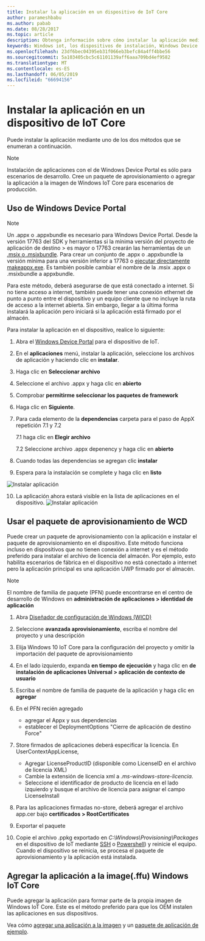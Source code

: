 ```yaml
---
title: Instalar la aplicación en un dispositivo de IoT Core
author: parameshbabu
ms.author: pabab
ms.date: 08/28/2017
ms.topic: article
description: Obtenga información sobre cómo instalar la aplicación mediante el Windows Device Portal o como parte del IoT core la imagen.
keywords: Windows iot, los dispositivos de instalación, Windows Device Portal, aplicación
ms.openlocfilehash: 23df6bec04395eb31f066eb3befc84a4ff4bbe56
ms.sourcegitcommit: 5a103405cbc5c61101139aff6aaa709bd4ef9582
ms.translationtype: MT
ms.contentlocale: es-ES
ms.lasthandoff: 06/05/2019
ms.locfileid: "66694156"
---
```

# <a name="install-your-app-on-an-iot-core-device"></a>Instalar la aplicación en un dispositivo de IoT Core
Puede instalar la aplicación mediante uno de los dos métodos que se enumeran a continuación.

> [!NOTE]
> Instalación de aplicaciones con el de Windows Device Portal es sólo para escenarios de desarrollo.
> Cree un paquete de aprovisionamiento o agregar la aplicación a la imagen de Windows IoT Core para escenarios de producción.

## <a name="using-windows-device-portal"></a>Uso de Windows Device Portal

> [!NOTE]
> Un .appx o .appxbundle es necesario para Windows Device Portal. Desde la versión 17763 del SDK y herramientas si la mínima versión del proyecto de aplicación de destino > es mayor o 17763 crearán las herramientas de un [.msix o .msixbundle](https://developercommunity.visualstudio.com/content/problem/391934/makeappx-now-creates-msix-files-instead-of-appx.html).
> Para crear un conjunto de .appx o .appxbundle la versión mínima para una versión inferior a 17763 o [ejecutar directamente makeappx.exe](https://docs.microsoft.com/en-us/windows/desktop/appxpkg/make-appx-package--makeappx-exe-#command-line-syntax). Es también posible cambiar el nombre de la .msix .appx o .msixbundle a appxbundle.

Para este método, deberá asegurarse de que está conectado a internet. Si no tiene acceso a internet, también puede tener una conexión ethernet de punto a punto entre el dispositivo y un equipo cliente que no incluye la ruta de acceso a la internet abierta. Sin embargo, llegar a la última forma instalará la aplicación pero iniciará si la aplicación está firmado por el almacén.

Para instalar la aplicación en el dispositivo, realice lo siguiente:

1. Abra el [Windows Device Portal](https://docs.microsoft.com/windows/iot-core/manage-your-device/deviceportal) para el dispositivo de IoT.

2. En el **aplicaciones** menú, instalar la aplicación, seleccione los archivos de aplicación y haciendo clic en **instalar**.

3. Haga clic en **Seleccionar archivo**

4. Seleccione el archivo .appx y haga clic en **abierto**

5. Comprobar **permitirme seleccionar los paquetes de framework**

6. Haga clic en **Siguiente**.

7. Para cada elemento de la **dependencias** carpeta para el paso de AppX repetición 7.1 y 7.2

    7.1 haga clic en **Elegir archivo**

    7.2 Seleccione archivo .appx depenency y haga clic en **abierto**

8. Cuando todas las dependencias se agregan clic **instalar**

9. Espera para la instalación se complete y haga clic en **listo**

 ![Instalar aplicación](../media/AppInstaller/install-app.gif)

10. La aplicación ahora estará visible en la lista de aplicaciones en el dispositivo.
 ![Instalar aplicación](../media/AppInstaller/install-app.gif)


## <a name="using-provisioning-package-from-wcd"></a>Usar el paquete de aprovisionamiento de WCD
Puede crear un paquete de aprovisionamiento con la aplicación e instalar el paquete de aprovisionamiento en el dispositivo. Este método funciona incluso en dispositivos que no tienen conexión a internet y es el método preferido para instalar el archivo de licencia del almacén. Por ejemplo, esto habilita escenarios de fábrica en el dispositivo no está conectado a internet pero la aplicación principal es una aplicación UWP firmado por el almacén.

> [!NOTE]
> El nombre de familia de paquete (PFN) puede encontrarse en el centro de desarrollo de Windows en **administración de aplicaciones > identidad de aplicación**

1. Abra [Diseñador de configuración de Windows (WICD)](https://docs.microsoft.com/windows/configuration/provisioning-packages/provisioning-install-icd)

2. Seleccione **avanzada aprovisionamiento**, escriba el nombre del proyecto y una descripción

3. Elija Windows 10 IoT Core para la configuración del proyecto y omitir la importación del paquete de aprovisionamiento

4. En el lado izquierdo, expanda **en tiempo de ejecución** y haga clic en **de instalación de aplicaciones Universal > aplicación de contexto de usuario**

5. Escriba el nombre de familia de paquete de la aplicación y haga clic en **agregar**

6. En el PFN recién agregado
    - agregar el Appx y sus dependencias
    - establecer el DeploymentOptions "Cierre de aplicación de destino Force"

7. Store firmados de aplicaciones deberá especificar la licencia. En UserContextAppLicense,
    - Agregar LicenseProductID (disponible como LicenseID en el archivo de licencia XML)
    - Cambie la extensión de licencia xml a *.ms-windows-store-licencia*.
    - Seleccione el identificador de producto de licencia en el lado izquierdo y busque el archivo de licencia para asignar el campo LicenseInstall

8. Para las aplicaciones firmadas no-store, deberá agregar el archivo app.cer bajo **certificados > RootCertificates** 

9. Exportar el paquete

10. Copie el archivo .ppkg exportado en _C:\Windows\Provisioning\Packages_ en el dispositivo de IoT mediante [SSH](../connect-your-device/SSH.md) o [Powershell](../connect-your-device/powershell.md)) y reinicie el equipo. Cuando el dispositivo se reinicia, se procesa el paquete de aprovisionamiento y la aplicación está instalada.


## <a name="add-the-app-to-the-windows-iot-core-imageffu"></a>Agregar la aplicación a la image(.ffu) Windows IoT Core
Puede agregar la aplicación para formar parte de la propia imagen de Windows IoT Core.
Este es el método preferido para que los OEM instalen las aplicaciones en sus dispositivos.

Vea cómo [agregar una aplicación a la imagen](https://docs.microsoft.com/windows-hardware/manufacture/iot/deploy-your-app-with-a-standard-board) y un [paquete de aplicación de ejemplo](https://github.com/ms-iot/iot-adk-addonkit/tree/master/Workspace/Source-arm/Packages/Appx.IoTCoreDefaultApp).
